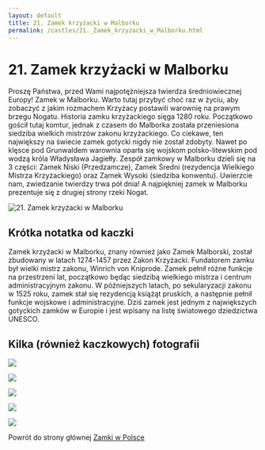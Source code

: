 ```yaml
---
layout: default
title: 21. Zamek krzyżacki w Malborku
permalink: /castles/21._Zamek_krzyżacki_w_Malborku.html
---
```


# 21. Zamek krzyżacki w Malborku

Proszę Państwa, przed Wami najpotężniejsza twierdza średniowiecznej Europy! Zamek w Malborku. Warto tutaj przybyć choć raz w życiu, aby zobaczyć z jakim rozmachem Krzyżacy postawili warownię na prawym brzegu Nogatu. Historia zamku krzyżackiego sięga 1280 roku. Początkowo gościł tutaj komtur, jednak z czasem do Malborka została przeniesiona siedziba wielkich mistrzów zakonu krzyżackiego. Co ciekawe, ten największy na świecie zamek gotycki nigdy nie został zdobyty. Nawet po klęsce pod Grunwaldem warownia oparła się wojskom polsko-litewskim pod wodzą króla Władysława Jagiełły. Zespół zamkowy w Malborku dzieli się na 3 części: Zamek Niski (Przedzamcze), Zamek Średni (rezydencja Wielkiego Mistrza Krzyżackiego) oraz Zamek Wysoki (siedziba konwentu). Uwierzcie nam, zwiedzanie twierdzy trwa pół dnia! A najpiękniej zamek w Malborku prezentuje się z drugiej strony rzeki Nogat.

![21. Zamek krzyżacki w Malborku](https://hasajacezajace.com/wp-content/uploads/2022/12/zamki-w-polsce-malbork.jpg)

## Krótka notatka od kaczki

Zamek krzyżacki w Malborku, znany również jako Zamek Malborski, został zbudowany w latach 1274-1457 przez Zakon Krzyżacki. Fundatorem zamku był wielki mistrz zakonu, Winrich von Kniprode. Zamek pełnił różne funkcje na przestrzeni lat, początkowo będąc siedzibą wielkiego mistrza i centrum administracyjnym zakonu. W późniejszych latach, po sekularyzacji zakonu w 1525 roku, zamek stał się rezydencją książąt pruskich, a następnie pełnił funkcje wojskowe i administracyjne. Dziś zamek jest jednym z największych gotyckich zamków w Europie i jest wpisany na listę światowego dziedzictwa UNESCO.

## Kilka (również kaczkowych) fotografii

![](https://zabytek.pl/public/upload/objects_media/desktop_x2/58b99fc62f7f9.jpg?v=1512471171)

![](https://polandonair.com/wp-content/uploads/2020/06/DJI_0916sml.jpg)

![](https://as2.ftcdn.net/v2/jpg/02/68/22/27/1000_F_268222716_Z6DcYcjWvTeUie8Pft2HOZoWXiJFDLdc.jpg)

![](https://i.ytimg.com/vi/8TnFU3rzDJw/maxresdefault.jpg)

![](https://zszs-gliwice.pl/wp-content/uploads/2021/05/m1.jpg)

Powrót do strony głównej [Zamki w Polsce](../index.md)

